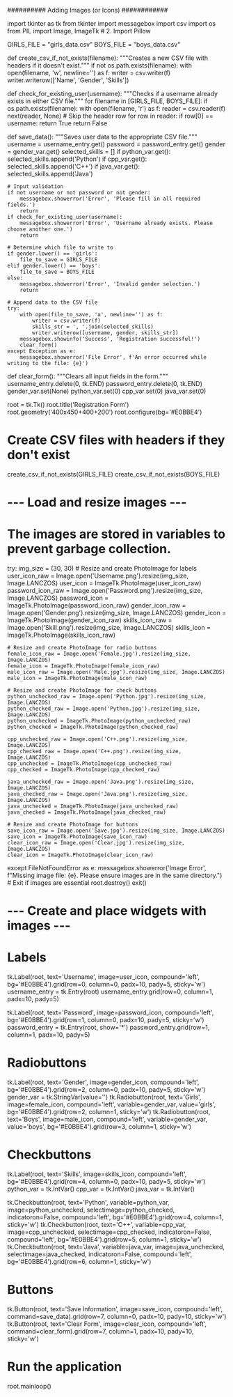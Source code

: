 
########## Adding Images (or Icons) ############

import tkinter as tk
from tkinter import messagebox
import csv
import os
from PIL import Image, ImageTk # 2. Import Pillow

GIRLS_FILE = "girls_data.csv"
BOYS_FILE = "boys_data.csv"

def create_csv_if_not_exists(filename):
    """Creates a new CSV file with headers if it doesn't exist."""
    if not os.path.exists(filename):
        with open(filename, 'w', newline='') as f:
            writer = csv.writer(f)
            writer.writerow(['Name', 'Gender', 'Skills'])

def check_for_existing_user(username):
    """Checks if a username already exists in either CSV file."""
    for filename in [GIRLS_FILE, BOYS_FILE]:
        if os.path.exists(filename):
            with open(filename, 'r') as f:
                reader = csv.reader(f)
                next(reader, None) # Skip the header row
                for row in reader:
                    if row[0] == username:
                        return True
    return False

def save_data():
    """Saves user data to the appropriate CSV file."""
    username = username_entry.get()
    password = password_entry.get()
    gender = gender_var.get()
    selected_skills = []
    if python_var.get():
        selected_skills.append('Python')
    if cpp_var.get():
        selected_skills.append('C++')
    if java_var.get():
        selected_skills.append('Java')

    # Input validation
    if not username or not password or not gender:
        messagebox.showerror('Error', 'Please fill in all required fields.')
        return
    if check_for_existing_user(username):
        messagebox.showerror('Error', 'Username already exists. Please choose another one.')
        return

    # Determine which file to write to
    if gender.lower() == 'girls':
        file_to_save = GIRLS_FILE
    elif gender.lower() == 'boys':
        file_to_save = BOYS_FILE
    else:
        messagebox.showerror('Error', 'Invalid gender selection.')
        return

    # Append data to the CSV file
    try:
        with open(file_to_save, 'a', newline='') as f:
            writer = csv.writer(f)
            skills_str = ', '.join(selected_skills)
            writer.writerow([username, gender, skills_str])
        messagebox.showinfo('Success', 'Registration successful!')
        clear_form()
    except Exception as e:
        messagebox.showerror('File Error', f'An error occurred while writing to the file: {e}')

def clear_form():
    """Clears all input fields in the form."""
    username_entry.delete(0, tk.END)
    password_entry.delete(0, tk.END)
    gender_var.set(None)
    python_var.set(0)
    cpp_var.set(0)
    java_var.set(0)

root = tk.Tk()
root.title('Registration Form')
root.geometry('400x450+400+200')
root.configure(bg='#E0BBE4')

# Create CSV files with headers if they don't exist
create_csv_if_not_exists(GIRLS_FILE)
create_csv_if_not_exists(BOYS_FILE)

# --- Load and resize images ---
# The images are stored in variables to prevent garbage collection.
try:
    img_size = (30, 30)
    # Resize and create PhotoImage for labels
    user_icon_raw = Image.open('Username.png').resize(img_size, Image.LANCZOS)
    user_icon = ImageTk.PhotoImage(user_icon_raw)
    password_icon_raw = Image.open('Password.png').resize(img_size, Image.LANCZOS)
    password_icon = ImageTk.PhotoImage(password_icon_raw)
    gender_icon_raw = Image.open('Gender.png').resize(img_size, Image.LANCZOS)
    gender_icon = ImageTk.PhotoImage(gender_icon_raw)
    skills_icon_raw = Image.open('Skill.png').resize(img_size, Image.LANCZOS)
    skills_icon = ImageTk.PhotoImage(skills_icon_raw)
    
    # Resize and create PhotoImage for radio buttons
    female_icon_raw = Image.open('Female.jpg').resize(img_size, Image.LANCZOS)
    female_icon = ImageTk.PhotoImage(female_icon_raw)
    male_icon_raw = Image.open('Male.jpg').resize(img_size, Image.LANCZOS)
    male_icon = ImageTk.PhotoImage(male_icon_raw)
    
    # Resize and create PhotoImage for check buttons
    python_unchecked_raw = Image.open('Python.jpg').resize(img_size, Image.LANCZOS)
    python_checked_raw = Image.open('Python.jpg').resize(img_size, Image.LANCZOS)
    python_unchecked = ImageTk.PhotoImage(python_unchecked_raw)
    python_checked = ImageTk.PhotoImage(python_checked_raw)

    cpp_unchecked_raw = Image.open('C++.png').resize(img_size, Image.LANCZOS)
    cpp_checked_raw = Image.open('C++.png').resize(img_size, Image.LANCZOS)
    cpp_unchecked = ImageTk.PhotoImage(cpp_unchecked_raw)
    cpp_checked = ImageTk.PhotoImage(cpp_checked_raw)

    java_unchecked_raw = Image.open('Java.png').resize(img_size, Image.LANCZOS)
    java_checked_raw = Image.open('Java.png').resize(img_size, Image.LANCZOS)
    java_unchecked = ImageTk.PhotoImage(java_unchecked_raw)
    java_checked = ImageTk.PhotoImage(java_checked_raw)
    
    # Resize and create PhotoImage for buttons
    save_icon_raw = Image.open('Save.jpg').resize(img_size, Image.LANCZOS)
    save_icon = ImageTk.PhotoImage(save_icon_raw)
    clear_icon_raw = Image.open('Clear.jpg').resize(img_size, Image.LANCZOS)
    clear_icon = ImageTk.PhotoImage(clear_icon_raw)

except FileNotFoundError as e:
    messagebox.showerror('Image Error', f"Missing image file: {e}. Please ensure images are in the same directory.")
    # Exit if images are essential
    root.destroy()
    exit()

# --- Create and place widgets with images ---
# Labels
tk.Label(root, text='Username', image=user_icon, compound='left', bg='#E0BBE4').grid(row=0, column=0, padx=10, pady=5, sticky='w')
username_entry = tk.Entry(root)
username_entry.grid(row=0, column=1, padx=10, pady=5)

tk.Label(root, text='Password', image=password_icon, compound='left', bg='#E0BBE4').grid(row=1, column=0, padx=10, pady=5, sticky='w')
password_entry = tk.Entry(root, show='*')
password_entry.grid(row=1, column=1, padx=10, pady=5)

# Radiobuttons
tk.Label(root, text='Gender', image=gender_icon, compound='left', bg='#E0BBE4').grid(row=2, column=0, padx=10, pady=5, sticky='w')
gender_var = tk.StringVar(value='')
tk.Radiobutton(root, text='Girls', image=female_icon, compound='left', variable=gender_var, value='girls', bg='#E0BBE4').grid(row=2, column=1, sticky='w')
tk.Radiobutton(root, text='Boys', image=male_icon, compound='left', variable=gender_var, value='boys', bg='#E0BBE4').grid(row=3, column=1, sticky='w')

# Checkbuttons
tk.Label(root, text='Skills', image=skills_icon, compound='left', bg='#E0BBE4').grid(row=4, column=0, padx=10, pady=5, sticky='w')
python_var = tk.IntVar()
cpp_var = tk.IntVar()
java_var = tk.IntVar()

tk.Checkbutton(root, text='Python', variable=python_var, image=python_unchecked, selectimage=python_checked, indicatoron=False, compound='left', bg='#E0BBE4').grid(row=4, column=1, sticky='w')
tk.Checkbutton(root, text='C++', variable=cpp_var, image=cpp_unchecked, selectimage=cpp_checked, indicatoron=False, compound='left', bg='#E0BBE4').grid(row=5, column=1, sticky='w')
tk.Checkbutton(root, text='Java', variable=java_var, image=java_unchecked, selectimage=java_checked, indicatoron=False, compound='left', bg='#E0BBE4').grid(row=6, column=1, sticky='w')

# Buttons
tk.Button(root, text='Save Information', image=save_icon, compound='left', command=save_data).grid(row=7, column=0, padx=10, pady=10, sticky='w')
tk.Button(root, text='Clear Form', image=clear_icon, compound='left', command=clear_form).grid(row=7, column=1, padx=10, pady=10, sticky='w')

# Run the application
root.mainloop()
